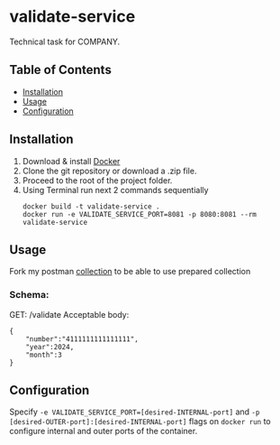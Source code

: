 # validate-service

Technical task for COMPANY.

## Table of Contents
- [Installation](#installation)
- [Usage](#usage)
- [Configuration](#configuration)

## Installation
1. Download & install [Docker](https://www.docker.com/get-started/) 
2. Clone the git repository or download a .zip file.
3. Proceed to the root of the project folder.
4. Using Terminal run next 2 commands sequentially
    ```shell
    docker build -t validate-service .
    docker run -e VALIDATE_SERVICE_PORT=8081 -p 8080:8081 --rm validate-service
    ```

## Usage
Fork my postman [collection](https://elements.getpostman.com/redirect?entityId=20487409-5f38dab1-0cc5-41d8-9eb5-c0770ec5088a&entityType=collection) to be able to use prepared collection
### Schema:
GET: /validate
Acceptable body: 
```
{
    "number":"4111111111111111",
    "year":2024,
    "month":3
}
```

## Configuration
Specify `-e VALIDATE_SERVICE_PORT=[desired-INTERNAL-port]` and `-p [desired-OUTER-port]:[desired-INTERNAL-port]` flags on `docker run` to configure internal and outer ports of the container.
